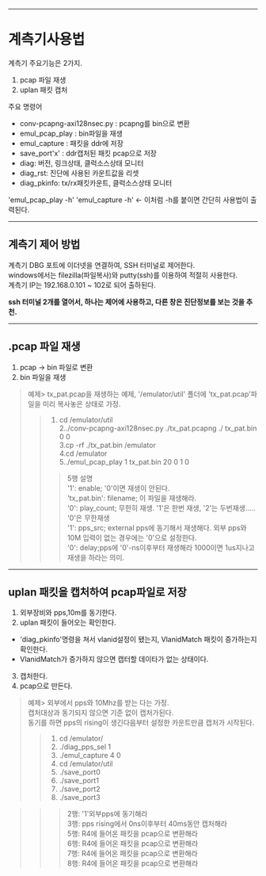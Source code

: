 
***
 계측기사용법  
===========
계측기 주요기능은 2가지.  
1. pcap 파일 재생  
2. uplan 패킷 캡처  
  
주요 명령어   
- conv-pcapng-axi128nsec.py : pcapng를 bin으로 변환  
- emul_pcap_play : bin파일을 재생  
- emul_capture : 패킷을 ddr에 저장  
- save_port'x' : ddr캡처된 패킷 pcap으로 저장  
- diag: 버전, 링크상태, 클럭소스상태 모니터
- diag_rst: 진단에 사용된 카운트값을 리셋 
- diag_pkinfo: tx/rx패킷카운트, 클럭소스상태 모니터


'emul_pcap_play -h' 'emul_capture -h' <- 이처럼 -h를 붙이면 간단히 사용법이 출력된다.  


***
## 계측기 제어 방법  
계측기 DBG 포트에 이더넷을 연결하여, SSH 터미널로 제어한다.  
windows에서는 filezilla(파일복사)와 putty(ssh)를 이용하여 적절히 사용한다.  
계측기 IP는 192.168.0.101 ~ 102로 되어 출하된다.   

**ssh 터미널 2개를 열어서, 하나는 제어에 사용하고, 다른 창은 진단정보를 보는 것을 추천.**  


***
## .pcap 파일 재생  
1. pcap -> bin 파일로 변환  
2. bin 파일을 재생  
  
>예제> tx_pat.pcap을 재생하는 예제, '/emulator/util' 폴더에 'tx_pat.pcap'파일을 미리 복사놓은 상태로 가정.  
>>1. cd /emulator/util  
>>2../conv-pcapng-axi128nsec.py ./tx_pat.pcapng ./ tx_pat.bin 0 0  
>>3.cp -rf ./tx_pat.bin /emulator  
>>4.cd /emulator  
>>5../emul_pcap_play 1 tx_pat.bin  20 0 1 0  
>>> 5행 설명  
>>> '1': enable; '0'이면 재생이 안된다.  
>>> 'tx_pat.bin': filename; 이 파일을 재생해라.  
>>> '0': play_count; 무한히 재생. '1'은 한번 재생, '2'는 두번재생..... '0'은 무한재생  
>>> '1': pps_src; external pps에 동기해서 재생해다. 외부 pps와 10M 입력이 없는 경우에는 '0'으로 설정한다.  
>>> '0': delay;pps에 '0'-ns이후부터 재생해라  1000이면 1us지나고 재생을 하라는 의미.
  
  
***
## uplan 패킷을 캡처하여 pcap파일로 저장
1. 외부장비와 pps,10m를 동기한다.
2. uplan 패킷이 들어오는 확인한다.
- 'diag_pkinfo'명령을 쳐서 vlanid설정이 됐는지, VlanidMatch 패킷이 증가하는지 확인한다. 
-  VlanidMatch가 증가하지 않으면 캡터할 데이타가 없는 상태이다.
3. 캡처한다.
3. pcap으로 만든다.

>예제> 외부에서 pps와 10Mhz를 받는 다는 가정.  
>     캡처대상과 동기되지 않으면 기준 없이 캡처가된다.  
>     동기를 하면 pps의 rising이 생긴다음부터 설정한 카운트만큼 캡처가 시작된다.
>>1. cd /emulator/
>>2. ./diag_pps_sel 1
>>3. ./emul_capture 4 0
>>4. cd /emulator/util
>>5. ./save_port0
>>6. ./save_port1
>>7. ./save_port2
>>8. ./save_port3

>>>2행: '1'외부pps에 동기해라  
>>>3행: pps rising에서 0ns이후부터 40ms동안 캡처해라  
>>>5행: R4에 들어온 패킷을 pcap으로 변환해라  
>>>6행: R4에 들어온 패킷을 pcap으로 변환해라  
>>>7행: R4에 들어온 패킷을 pcap으로 변환해라  
>>>8행: R4에 들어온 패킷을 pcap으로 변환해라  

